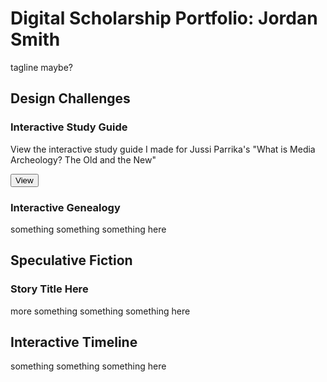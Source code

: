 # Digital Scholarship Portfolio: Jordan Smith
tagline maybe? 

## Design Challenges 

### Interactive Study Guide
View the interactive study guide I made for Jussi Parrika's "What is Media Archeology? The Old and the New" 

[<button name="button"> View </button>](2P02InteractiveStudyGuide.html)

### Interactive Genealogy 
something something something here  

## Speculative Fiction
### Story Title Here
more something something something here 

## Interactive Timeline
something something something here 
